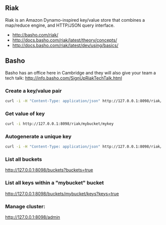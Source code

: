 ## Riak

Riak is an Amazon Dynamo-inspired key/value store that combines a map/reduce
engine, and HTTP/JSON query interface.

  - <http://basho.com/riak/>
  - <http://docs.basho.com/riak/latest/theory/concepts/>
  - <http://docs.basho.com/riak/latest/dev/using/basics/>

## Basho

Basho has an office here in Cambridge and they will also give your team a tech
talk: <http://info.basho.com/SignUpRiakTechTalk.html>

### Create a key/value pair

```bash
curl -i -H "Content-Type: application/json" http://127.0.0.1:8098/riak/mybucket/mykey -d "{\"foo\":\"bar\"}"
```

### Get value of key

```bash
curl -i http://127.0.0.1:8098/riak/mybucket/mykey
```

### Autogenerate a unique key

```bash
curl -i -H "Content-Type: application/json" http://127.0.0.1:8098/riak/mybucket -d "{\"baz\":\"quux\"}"
```

### List all buckets
<http://127.0.0.1:8098/buckets?buckets=true>

### List all keys within a "mybucket" bucket
<http://127.0.0.1:8098/buckets/mybucket/keys?keys=true>

### Manage cluster:
<http://127.0.0.1:8098/admin>
